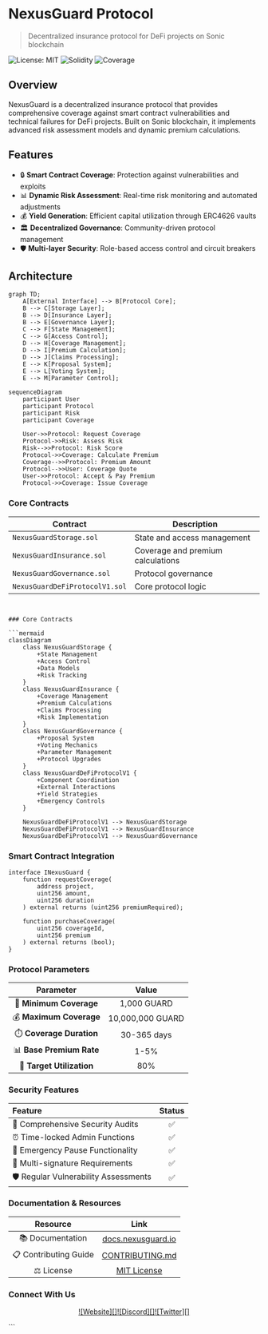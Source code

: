# NexusGuard Protocol

> Decentralized insurance protocol for DeFi projects on Sonic blockchain

![License: MIT](https://img.shields.io/badge/License-MIT-yellow.svg)
![Solidity](https://img.shields.io/badge/Solidity-%5E0.8.20-363636)
![Coverage](https://img.shields.io/badge/coverage-95%25-brightgreen)

## Overview

NexusGuard is a decentralized insurance protocol that provides comprehensive coverage against smart contract vulnerabilities and technical failures for DeFi projects. Built on Sonic blockchain, it implements advanced risk assessment models and dynamic premium calculations.

## Features

- 🔒 **Smart Contract Coverage**: Protection against vulnerabilities and exploits
- 📊 **Dynamic Risk Assessment**: Real-time risk monitoring and automated adjustments
- 💰 **Yield Generation**: Efficient capital utilization through ERC4626 vaults
- 🏛️ **Decentralized Governance**: Community-driven protocol management
- 🛡️ **Multi-layer Security**: Role-based access control and circuit breakers


## Architecture

```mermaid
graph TD;
    A[External Interface] --> B[Protocol Core];
    B --> C[Storage Layer];
    B --> D[Insurance Layer];
    B --> E[Governance Layer];
    C --> F[State Management];
    C --> G[Access Control];
    D --> H[Coverage Management];
    D --> I[Premium Calculation];
    D --> J[Claims Processing];
    E --> K[Proposal System];
    E --> L[Voting System];
    E --> M[Parameter Control];
```



```mermaid
sequenceDiagram
    participant User
    participant Protocol
    participant Risk
    participant Coverage
    
    User->>Protocol: Request Coverage
    Protocol->>Risk: Assess Risk
    Risk-->>Protocol: Risk Score
    Protocol->>Coverage: Calculate Premium
    Coverage-->>Protocol: Premium Amount
    Protocol-->>User: Coverage Quote
    User->>Protocol: Accept & Pay Premium
    Protocol->>Coverage: Issue Coverage
```

### Core Contracts

| Contract | Description |
|----------|-------------|
| `NexusGuardStorage.sol` | State and access management |
| `NexusGuardInsurance.sol` | Coverage and premium calculations |
| `NexusGuardGovernance.sol` | Protocol governance |
| `NexusGuardDeFiProtocolV1.sol` | Core protocol logic |
```


### Core Contracts

```mermaid
classDiagram
    class NexusGuardStorage {
        +State Management
        +Access Control
        +Data Models
        +Risk Tracking
    }
    class NexusGuardInsurance {
        +Coverage Management
        +Premium Calculations
        +Claims Processing
        +Risk Implementation
    }
    class NexusGuardGovernance {
        +Proposal System
        +Voting Mechanics
        +Parameter Management
        +Protocol Upgrades
    }
    class NexusGuardDeFiProtocolV1 {
        +Component Coordination
        +External Interactions
        +Yield Strategies
        +Emergency Controls
    }

    NexusGuardDeFiProtocolV1 --> NexusGuardStorage
    NexusGuardDeFiProtocolV1 --> NexusGuardInsurance
    NexusGuardDeFiProtocolV1 --> NexusGuardGovernance
```

### Smart Contract Integration

```solidity
interface INexusGuard {
    function requestCoverage(
        address project,
        uint256 amount,
        uint256 duration
    ) external returns (uint256 premiumRequired);
    
    function purchaseCoverage(
        uint256 coverageId,
        uint256 premium
    ) external returns (bool);
}
```

### Protocol Parameters

<div align="center">

| Parameter | Value |
|:---------:|:-----:|
| 💎 **Minimum Coverage** | 1,000 GUARD |
| 💰 **Maximum Coverage** | 10,000,000 GUARD |
| ⏱️ **Coverage Duration** | 30-365 days |
| 📊 **Base Premium Rate** | 1-5% |
| 🎯 **Target Utilization** | 80% |

</div>

### Security Features

<div align="center">

| Feature | Status |
|:--------|:------:|
| 🔐 Comprehensive Security Audits | ✅ |
| ⏰ Time-locked Admin Functions | ✅ |
| 🛑 Emergency Pause Functionality | ✅ |
| 🔑 Multi-signature Requirements | ✅ |
| 🛡️ Regular Vulnerability Assessments | ✅ |

</div>

### Documentation & Resources

<div align="center">

| Resource | Link |
|:--------:|:----:|
| 📚 Documentation | [docs.nexusguard.io](https://docs.nexusguard.io) |
| 📋 Contributing Guide | [CONTRIBUTING.md](CONTRIBUTING.md) |
| ⚖️ License | [MIT License](LICENSE) |

</div>

### Connect With Us

<div align="center">

[![Website][]](https://nexusguard.io)[![Discord][]](https://discord.gg/nexusguard)[![Twitter][]](https://twitter.com/NexusGuard)

</div>
```

